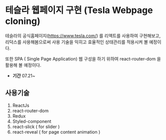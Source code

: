 # 테슬라 웹페이지 구현 (Tesla Webpage cloning)
테슬라의 공식홈페이지(https://www.tesla.com/) 를 리액트를 사용하여 구현해보고, 리덕스를 사용해봄으로써 사용 기술을 익히고 효율적인 상태관리를 적용시켜 볼 예정이다.

또한 SPA ( Single Page Application) 웹 구성을 하기 위하여 react-router-dom 을 활용해 볼 예정이다.


- **기간**
07.21~

## 사용기술
1. ReactJs
2. react-router-dom 
3. Redux
4. Styled-component
5. react-slick ( for slider )
6. react-reveal ( for page content animation )
